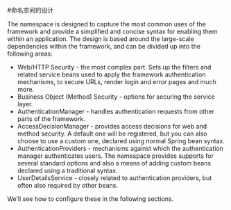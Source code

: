 #命名空间的设计

The namespace is designed to capture the most common uses of the framework and provide a simplified and concise syntax for enabling them within an application. The design is based around the large-scale dependencies within the framework, and can be divided up into the following areas:

- Web/HTTP Security - the most complex part. Sets up the filters and related service beans used to apply the framework authentication mechanisms, to secure URLs, render login and error pages and much more.
- Business Object (Method) Security - options for securing the service layer.
- AuthenticationManager - handles authentication requests from other parts of the framework.
- AccessDecisionManager - provides access decisions for web and method security. A default one will be registered, but you can also choose to use a custom one, declared using normal Spring bean syntax.
- AuthenticationProviders - mechanisms against which the authentication manager authenticates users. The namespace provides supports for several standard options and also a means of adding custom beans declared using a traditional syntax.
- UserDetailsService - closely related to authentication providers, but often also required by other beans.

We’ll see how to configure these in the following sections.
